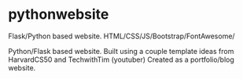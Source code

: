 # pythonwebsite
Flask/Python based website. HTML/CSS/JS/Bootstrap/FontAwesome/

Python/Flask based website. Built using a couple template ideas from HarvardCS50 and TechwithTim (youtuber)
Created as a portfolio/blog website.
